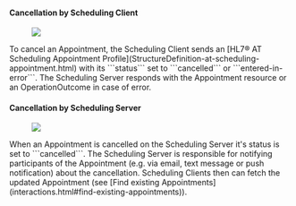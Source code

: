 #### Cancellation by Scheduling Client
<figure><img src="interactions/cancel-appointment-client.svg"></figure>
To cancel an Appointment, the Scheduling Client sends an [HL7® AT Scheduling Appointment Profile](StructureDefinition-at-scheduling-appointment.html) with its ```status``` set to ```cancelled``` or ```entered-in-error```. The Scheduling Server responds with the Appointment resource or an OperationOutcome in case of error.


#### Cancellation by Scheduling Server
<figure><img src="interactions/cancel-appointment-server.svg"></figure>
When an Appointment is cancelled on the Scheduling Server it's status is set to ```cancelled```. The Scheduling Server is responsible for notifying participants of the Appointment (e.g. via email, text message or push notification) about the cancellation. Scheduling Clients then can fetch the updated Appointment (see [Find existing Appointments](interactions.html#find-existing-appointments)).